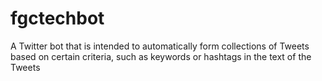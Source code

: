 # fgctechbot
A Twitter bot that is intended to automatically form collections of Tweets based on certain criteria, such as keywords or hashtags in the text of the Tweets
